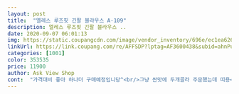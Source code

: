 ```yaml
---
layout: post 
title:  "엘레스 루즈핏 긴팔 블라우스 A-109" 
description: 엘레스 루즈핏 긴팔 블라우스 ..
date: 2020-09-07 06:01:13 
img: https://static.coupangcdn.com/image/vendor_inventory/696e/ec1ea626b783f6f05ecdf23fbb635308b668b3c047710c8cf6fdcdefcf8c.jpg 
linkUrl: https://link.coupang.com/re/AFFSDP?lptag=AF3600438&subid=ahnPublicAsk&pageKey=1252774963&itemId=2252346645&vendorItemId=70249704255&traceid=V0-113-998c73fb98971284 
categories: [1001] 
color: 353535 
price: 11900 
author: Ask View Shop 
cont:  "가격대비 좋아 하나더 구매예정입니당^<br/>그냥 싼맛에 두개골라 주문했는데 띠용<br/>다른 디자인도 골라보고싶습니다<br/>다른곳보다 하루정도 먼저 도착합니다<br/>또 주문하고싶어서 둘러보고있다가 리뷰안쓴게 생각이나서 ㅋㅋㅋ<br/>무엇보다 빠른배송 정말 좋아요<br/>빨면 줄겠지만 줄어도 괜찮을만큼 사이즈 좋습니다^^<br/>사이즈 너무좋고 길이도 아쥬좋아요<br/>색상 디자인 넉넉한 사이즈 다 좋아요<br/>암튼 좋은물건 감사합니다^^<br/>좋아요<br/>질이 나쁘지않은데요?<br/>" 
---
```

